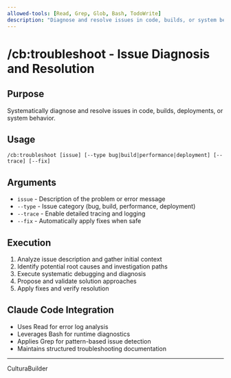 ```yaml
---
allowed-tools: [Read, Grep, Glob, Bash, TodoWrite]
description: "Diagnose and resolve issues in code, builds, or system behavior"
---
```


# /cb:troubleshoot - Issue Diagnosis and Resolution

## Purpose
Systematically diagnose and resolve issues in code, builds, deployments, or system behavior.

## Usage
```
/cb:troubleshoot [issue] [--type bug|build|performance|deployment] [--trace] [--fix]
```

## Arguments
- `issue` - Description of the problem or error message
- `--type` - Issue category (bug, build, performance, deployment)
- `--trace` - Enable detailed tracing and logging
- `--fix` - Automatically apply fixes when safe

## Execution
1. Analyze issue description and gather initial context
2. Identify potential root causes and investigation paths
3. Execute systematic debugging and diagnosis
4. Propose and validate solution approaches
5. Apply fixes and verify resolution

## Claude Code Integration
- Uses Read for error log analysis
- Leverages Bash for runtime diagnostics
- Applies Grep for pattern-based issue detection
- Maintains structured troubleshooting documentation
---
CulturaBuilder
